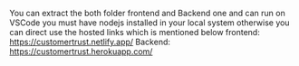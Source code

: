 You can extract the both folder frontend and Backend one and can run on VSCode you must have nodejs installed in your local system otherwise you can direct use the hosted links
which is mentioned below
frontend:  https://customertrust.netlify.app/
Backend: https://customertrust.herokuapp.com/
